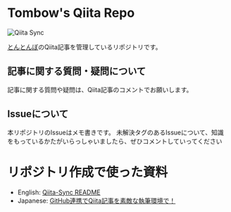 # Tombow's Qiita Repo
![Qiita Sync](https://github.com/KaitoMuraoka/Tombow-sQiita-content/actions/workflows/qiita_sync_check.yml/badge.svg)

[とんとんぼ]()のQiita記事を管理しているリポジトリです。

## 記事に関する質問・疑問について
記事に関する質問や疑問は、Qiita記事のコメントでお願いします。

## Issueについて
本リポジトリのIssueはメモ書きです。
未解決タグのあるIssueについて、知識をもっているかたがいらっしゃいましたら、ぜひコメントしていってください
# リポジトリ作成で使った資料
- English:  [Qiita-Sync README](https://github.com/ryokat3/qiita-sync)
- Japanese: [GitHub連携でQiita記事を素敵な執筆環境で！](https://qiita.com/ryokat3/items/d054b95f68810f70b136)

